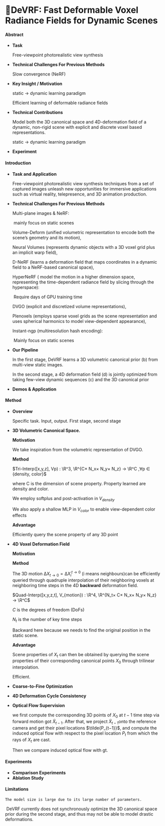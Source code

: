 # :ghost:DeVRF: Fast Deformable Voxel Radiance Fields for Dynamic Scenes

#### Abstract

* **Task**

  Free-viewpoint photorealistic view synthesis

* **Technical Challenges For Previous Methods**

  Slow convergence (NeRF)

* **Key Insight / Motivation**

  static → dynamic learning paradigm

   Efficient learning of deformable radiance fields

* **Technical Contributions**

  Model both the 3D canonical space and 4D-deformation field of a dynamic, non-rigid scene with explicit and discrete voxel based representations.

  static → dynamic learning paradigm

* **Experiment**

#### Introduction

* **Task and Application**

  Free-viewpoint photorealistic view synthesis techniques from a set of captured images unleash new opportunities for immersive applications such as virtual reality, telepresence, and 3D animation production.

* **Technical Challenges For Previous Methods**

  Multi-plane images & NeRF:

  ​	mainly focus on static scenes

  Volume-Deform (unified volumetric representation to encode both the scene’s geometry and its motion), 

  Neural Volumes (represents dynamic objects with a 3D voxel grid plus an implicit warp field), 

  D-NeRF (learns a deformation field that maps coordinates in a dynamic field to a NeRF-based canonical space), 

  HyperNeRF ( model the motion in a higher dimension space, representing the time-dependent radiance field by slicing through the hyperspace):

  ​	 Require days of GPU training time

  DVGO (explicit and discretized volume representations),

  Plenoxels (employs sparse voxel grids as the scene representation and uses spherical harmonics to model view-dependent appearance),

  Instant-ngp (multiresolution hash encoding):

  ​	Mainly focus on static scenes

* **Our Pipeline**

  In the first stage, DeVRF learns a 3D volumetric canonical prior (b) from multi-view static images.

  In the second stage, a 4D deformation field (d) is jointly optimized from taking few-view dynamic sequences (c) and the 3D canonical prior

* **Demos & Application**

#### Method

* **Overview**

  Specific task. Input, output. First stage, second stage

* **3D Volumetric Canonical Space.**

  **Motivation**

  We take inspiration from the volumetric representation of DVGO.

  **Method**

   $Tri-Interp([x,y,z], Vp) : \R^3, \R^{C× N_x× N_y× N_z} → \R^C ,∀p ∈ {density, color}$

  where C is the dimension of scene property. Property learned are density and color. 

  We employ softplus and post-activation in $V_{density}$

  We also apply a shallow MLP in $V_{color}$ to enable view-dependent color effects

  **Advantage**

  Efficiently query the scene property of any 3D point

* **4D Voxel Deformation Field**

  **Motivation**

  **Method**

  The 3D motion $∆X_{t→0} = {∆X^{t→0}_i}$  (i means neighbours)can be efficiently queried through quadruple interpolation of their neighboring voxels at neighboring time steps in the 4D **backward** deformation field. 

  $Quad-Interp([x,y,z,t], V_{motion}) : \R^4, \R^{N_t× C× N_x× N_y× N_z} → \R^C$

  $C$ is the degrees of freedom (DoFs)

  $N_t$ is the number of key time steps

  Backward here because we needs to find the original position in the static scene.

  **Advantage**

  Scene properties of $X_t$ can then be obtained by querying the scene properties of their corresponding canonical points $X_0$ through trilinear interpolation.

  Efficient.

* **Coarse-to-Fine Optimization**

* **4D Deformation Cycle Consistency**

* **Optical Flow Supervision**

  we first compute the corresponding 3D points of $X_0$ at $t−1$ time step via forward motion got $\tilde X_{t−1}$. After that, we project $\tilde X_{t−1}$onto the reference camera and get  their pixel locations $\tilde{P_{t−1}}$, and compute the induced optical flow with respect to the pixel location $P_t$ from which the rays of $X_t$ are cast. 

  Then we compare induced optical flow with gt.

#### Experiments

* **Comparison Experiments**
* **Ablation Study**

#### Limitations

 	The model size is large due to its large number of parameters.

​	DeVRF currently does not synchronously optimize the 3D canonical space prior during the second stage, and thus may not be able to model drastic deformations.